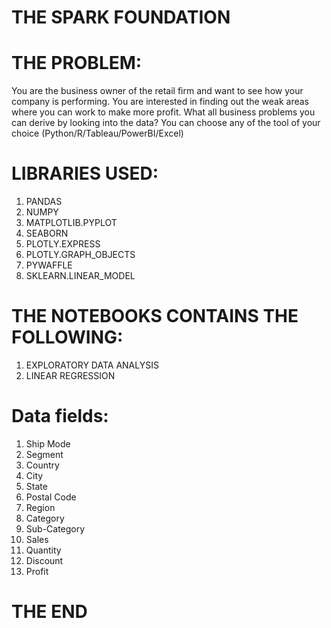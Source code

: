 # THE SPARK FOUNDATION 
# THE PROBLEM:
You are the business owner of the retail firm and want to see how your company is performing. You are interested in finding out the weak areas where you can work to make more profit. What all business problems you can derive by looking into the data? You can choose any of the tool of your choice (Python/R/Tableau/PowerBI/Excel)
# LIBRARIES USED:
1. PANDAS
2. NUMPY
3. MATPLOTLIB.PYPLOT
4. SEABORN
5. PLOTLY.EXPRESS
6. PLOTLY.GRAPH_OBJECTS
7. PYWAFFLE
8. SKLEARN.LINEAR_MODEL
# THE NOTEBOOKS CONTAINS THE FOLLOWING:
1. EXPLORATORY DATA ANALYSIS
2. LINEAR REGRESSION
# Data fields:
1. Ship Mode
2. Segment
3. Country
4. City
5. State
6. Postal Code
7. Region
8. Category
9. Sub-Category
10. Sales
11. Quantity
12. Discount
13. Profit
# THE END
